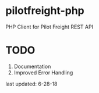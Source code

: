 # pilotfreight-php
PHP Client for Pilot Freight REST API

# TODO
1. Documentation
2. Improved Error Handling

last updated: 6-28-18
